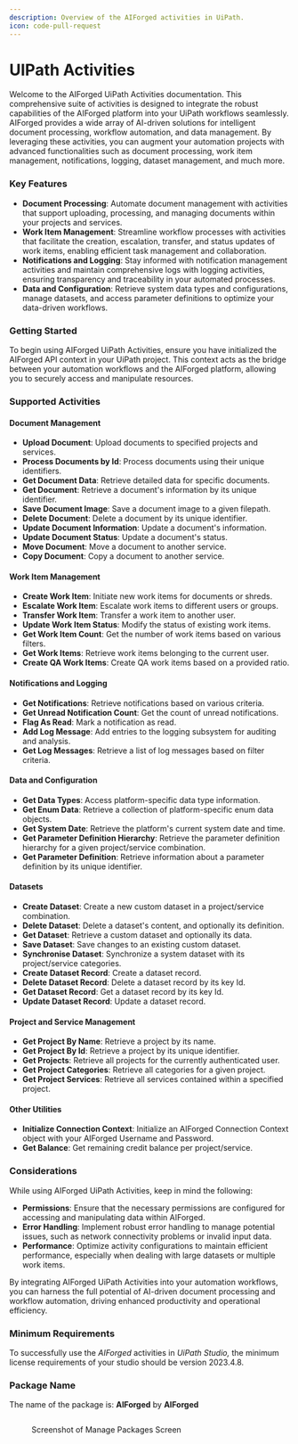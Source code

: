 ```yaml
---
description: Overview of the AIForged activities in UiPath.
icon: code-pull-request
---
```


# UIPath Activities

Welcome to the AIForged UiPath Activities documentation. This comprehensive suite of activities is designed to integrate the robust capabilities of the AIForged platform into your UiPath workflows seamlessly. AIForged provides a wide array of AI-driven solutions for intelligent document processing, workflow automation, and data management. By leveraging these activities, you can augment your automation projects with advanced functionalities such as document processing, work item management, notifications, logging, dataset management, and much more.

### Key Features

* **Document Processing**: Automate document management with activities that support uploading, processing, and managing documents within your projects and services.
* **Work Item Management**: Streamline workflow processes with activities that facilitate the creation, escalation, transfer, and status updates of work items, enabling efficient task management and collaboration.
* **Notifications and Logging**: Stay informed with notification management activities and maintain comprehensive logs with logging activities, ensuring transparency and traceability in your automated processes.
* **Data and Configuration**: Retrieve system data types and configurations, manage datasets, and access parameter definitions to optimize your data-driven workflows.

### Getting Started

To begin using AIForged UiPath Activities, ensure you have initialized the AIForged API context in your UiPath project. This context acts as the bridge between your automation workflows and the AIForged platform, allowing you to securely access and manipulate resources.

### Supported Activities

#### Document Management

* **Upload Document**: Upload documents to specified projects and services.
* **Process Documents by Id**: Process documents using their unique identifiers.
* **Get Document Data**: Retrieve detailed data for specific documents.
* **Get Document**: Retrieve a document's information by its unique identifier.
* **Save Document Image**: Save a document image to a given filepath.
* **Delete Document**: Delete a document by its unique identifier.
* **Update Document Information**: Update a document's information.
* **Update Document Status**: Update a document's status.
* **Move Document**: Move a document to another service.
* **Copy Document**: Copy a document to another service.

#### Work Item Management

* **Create Work Item**: Initiate new work items for documents or shreds.
* **Escalate Work Item**: Escalate work items to different users or groups.
* **Transfer Work Item**: Transfer a work item to another user.
* **Update Work Item Status**: Modify the status of existing work items.
* **Get Work Item Count**: Get the number of work items based on various filters.
* **Get Work Items**: Retrieve work items belonging to the current user.
* **Create QA Work Items**: Create QA work items based on a provided ratio.

#### Notifications and Logging

* **Get Notifications**: Retrieve notifications based on various criteria.
* **Get Unread Notification Count**: Get the count of unread notifications.
* **Flag As Read**: Mark a notification as read.
* **Add Log Message**: Add entries to the logging subsystem for auditing and analysis.
* **Get Log Messages**: Retrieve a list of log messages based on filter criteria.

#### Data and Configuration

* **Get Data Types**: Access platform-specific data type information.
* **Get Enum Data**: Retrieve a collection of platform-specific enum data objects.
* **Get System Date**: Retrieve the platform's current system date and time.
* **Get Parameter Definition Hierarchy**: Retrieve the parameter definition hierarchy for a given project/service combination.
* **Get Parameter Definition**: Retrieve information about a parameter definition by its unique identifier.

#### Datasets

* **Create Dataset**: Create a new custom dataset in a project/service combination.
* **Delete Dataset**: Delete a dataset's content, and optionally its definition.
* **Get Dataset**: Retrieve a custom dataset and optionally its data.
* **Save Dataset**: Save changes to an existing custom dataset.
* **Synchronise Dataset**: Synchronize a system dataset with its project/service categories.
* **Create Dataset Record**: Create a dataset record.
* **Delete Dataset Record**: Delete a dataset record by its key Id.
* **Get Dataset Record**: Get a dataset record by its key Id.
* **Update Dataset Record**: Update a dataset record.

#### Project and Service Management

* **Get Project By Name**: Retrieve a project by its name.
* **Get Project By Id**: Retrieve a project by its unique identifier.
* **Get Projects**: Retrieve all projects for the currently authenticated user.
* **Get Project Categories**: Retrieve all categories for a given project.
* **Get Project Services**: Retrieve all services contained within a specified project.

#### Other Utilities

* **Initialize Connection Context**: Initialize an AIForged Connection Context object with your AIForged Username and Password.
* **Get Balance**: Get remaining credit balance per project/service.

### Considerations

While using AIForged UiPath Activities, keep in mind the following:

* **Permissions**: Ensure that the necessary permissions are configured for accessing and manipulating data within AIForged.
* **Error Handling**: Implement robust error handling to manage potential issues, such as network connectivity problems or invalid input data.
* **Performance**: Optimize activity configurations to maintain efficient performance, especially when dealing with large datasets or multiple work items.

By integrating AIForged UiPath Activities into your automation workflows, you can harness the full potential of AI-driven document processing and workflow automation, driving enhanced productivity and operational efficiency.

### Minimum Requirements

To successfully use the _AIForged_ activities in _UiPath Studio,_ the minimum license requirements of your studio should be version 2023.4.8.

### Package Name

The name of the package is: **AIForged** by **AIForged**

<figure><img src="../.gitbook/assets/image (1) (1) (2) (2).png" alt=""><figcaption><p>Screenshot of Manage Packages Screen</p></figcaption></figure>
